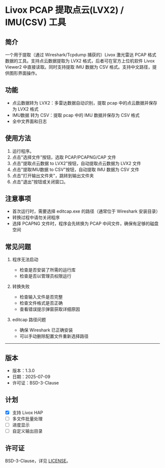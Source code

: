# Livox PCAP 提取点云(LVX2) / IMU(CSV) 工具

## 简介
一个用于提取（通过 Wireshark/Tcpdump 捕获的）Livox 激光雷达 PCAP 格式数据的工具。支持点云数据提取为 LVX2 格式，后者可在官方上位机软件 Livox Viewer2 中直接读取。同时支持提取 IMU 数据为 CSV 格式。支持中文路径，提供图形界面操作。

## 功能
- 点云数据转为 LVX2：多雷达数据自动识别，提取 pcap 中的点云数据并保存为 LVX2 格式
- IMU数据 转为 CSV：提取 pcap 中的 IMU 数据并保存为 CSV 格式
- 全中文界面和日志

## 使用方法
1. 运行程序。
2. 点击"选择文件"按钮，选取 PCAP/PCAPNG/CAP 文件
3. 点击"提取点云数据 to LVX2"按钮，自动提取点云数据为 LVX2 文件
4. 点击"提取IMU数据 to CSV"按钮，自动提取 IMU 数据为 CSV 文件
5. 点击"打开输出文件夹"，跳转到输出文件夹
6. 点击"退出"按钮或关闭窗口。

## 注意事项
- 首次运行时，需要选择 editcap.exe 的路径（通常位于 Wireshark 安装目录）
- 转换过程中请勿关闭程序
- 选择 PCAPNG 文件时，程序会先转换为 PCAP 中间文件，确保有足够的磁盘空间

## 常见问题

1. 程序无法启动
   - 检查是否安装了所需的运行库
   - 检查是否以管理员权限运行

2. 转换失败
   - 检查输入文件是否完整
   - 检查文件格式是否正确
   - 查看错误提示弹窗获取详细原因

3. editcap 路径问题
   - 确保 Wireshark 已正确安装
   - 可以手动删除配置文件重新选择路径

---

## 版本
- 版本：1.3.0
- 日期：2025-07-09
- 许可证：BSD-3-Clause

## 计划
- [x] 支持 Livox HAP
- [ ] 多文件批量处理
- [ ] 进度显示
- [ ] 自定义输出目录

## 许可证
BSD-3-Clause，详见 [LICENSE](LICENSE)。 
